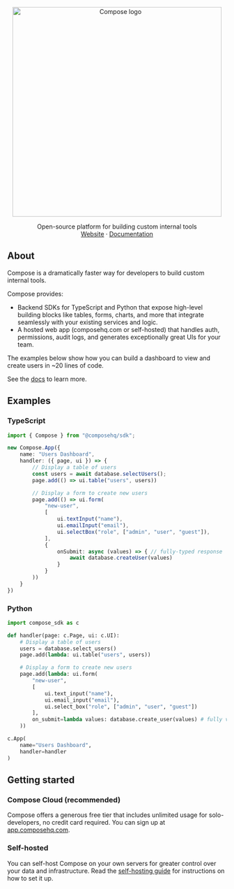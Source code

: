 <p align="center">
<picture>
  <source media="(prefers-color-scheme: dark)" srcset="https://composehq.com/light-logo-with-text.svg" width="480">
  <source media="(prefers-color-scheme: light)" srcset="https://composehq.com/dark-logo-with-text.svg" width="480">
  <img alt="Compose logo" src="https://composehq.com/dark-logo-with-text.svg" width="480">
</picture>
</p>

<p align="center">
    Open-source platform for building custom internal tools
    <br />
    <a href="https://composehq.com">Website</a>
    ·
    <a href="https://docs.composehq.com">Documentation</a>
  </p>

## About

Compose is a dramatically faster way for developers to build custom internal tools.

Compose provides:
- Backend SDKs for TypeScript and Python that expose high-level building blocks like tables, forms, charts, and more that integrate seamlessly with your existing services and logic.
- A hosted web app (composehq.com or self-hosted) that handles auth, permissions, audit logs, and generates exceptionally great UIs for your team.

The examples below show how you can build a dashboard to view and create users in ~20 lines of code.

See the [docs](https://docs.composehq.com) to learn more.

## Examples

### TypeScript

```typescript
import { Compose } from "@composehq/sdk";

new Compose.App({
    name: "Users Dashboard",
    handler: ({ page, ui }) => {
        // Display a table of users
        const users = await database.selectUsers();
        page.add(() => ui.table("users", users))

        // Display a form to create new users
        page.add(() => ui.form(
            "new-user",
            [
                ui.textInput("name"),
                ui.emailInput("email"),
                ui.selectBox("role", ["admin", "user", "guest"]),
            ],
            {
                onSubmit: async (values) => { // fully-typed response
                    await database.createUser(values)
                }
            }
        ))
    }
})
```

### Python

```python
import compose_sdk as c

def handler(page: c.Page, ui: c.UI):
    # Display a table of users
    users = database.select_users()
    page.add(lambda: ui.table("users", users))

    # Display a form to create new users
    page.add(lambda: ui.form(
        "new-user",
        [
            ui.text_input("name"),
            ui.email_input("email"),
            ui.select_box("role", ["admin", "user", "guest"])
        ],
        on_submit=lambda values: database.create_user(values) # fully validated response
    ))

c.App(
    name="Users Dashboard",
    handler=handler
)
```

## Getting started

### Compose Cloud (recommended)

Compose offers a generous free tier that includes unlimited usage for solo-developers, no credit card required. You can sign up at [app.composehq.com](https://app.composehq.com/auth/signup).

### Self-hosted

You can self-host Compose on your own servers for greater control over your data and infrastructure. Read the [self-hosting guide](https://github.com/compose-dev/compose/blob/main/SELF_HOSTING.md) for instructions on how to set it up.

